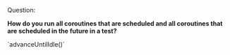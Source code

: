 Question:

**How do you run all coroutines that are scheduled and all coroutines that are scheduled in the future in a test?**

<div class="hint">
  `advanceUntilIdle()`
</div>

